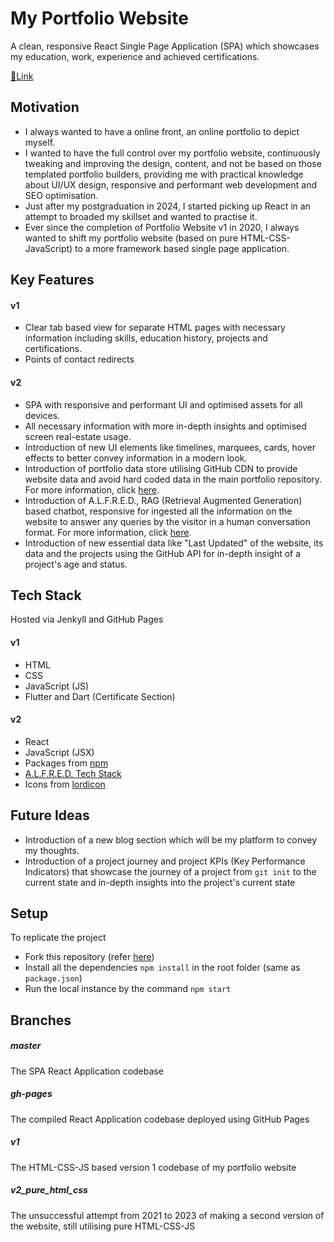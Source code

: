 # My Portfolio Website

A clean, responsive React Single Page Application (SPA) which showcases my education, work, experience and achieved certifications.

[🔗Link](https://muditgarg48.github.io)

## Motivation

- I always wanted to have a online front, an online portfolio to depict myself. 
- I wanted to have the full control over my portfolio website, continuously tweaking and improving the design, content, and not be based on those templated portfolio builders, providing me with practical knowledge about UI/UX design, responsive and performant web development and SEO optimisation.
- Just after my postgraduation in 2024, I started picking up React in an attempt to broaded my skillset and wanted to practise it. 
- Ever since the completion of Portfolio Website v1 in 2020, I always wanted to shift my portfolio website (based on pure HTML-CSS-JavaScript) to a more framework based single page application.

## Key Features

#### v1

- Clear tab based view for separate HTML pages with necessary information including skills, education history, projects and certifications.
- Points of contact redirects

#### v2 

- SPA with responsive and performant UI and optimised assets for all devices.
- All necessary information with more in-depth insights and optimised screen real-estate usage.
- Introduction of new UI elements like timelines, marquees, cards, hover effects to better convey information in a modern look.
- Introduction of portfolio data store utilising GitHub CDN to provide website data and avoid hard coded data in the main portfolio repository. For more information, click [here](https://github.com/muditgarg48/portfolio_data).
- Introduction of A.L.F.R.E.D., RAG (Retrieval Augmented Generation) based chatbot, responsive for ingested all the information on the website to answer any queries by the visitor in a human conversation format. For more information, click [here](https://github.com/muditgarg48/self-rag-system).
- Introduction of new essential data like "Last Updated" of the website, its data and the projects using the GitHub API for in-depth insight of a project's age and status.

## Tech Stack

Hosted via Jenkyll and GitHub Pages

#### v1

- HTML
- CSS
- JavaScript (JS)
- Flutter and Dart (Certificate Section)

#### v2 

- React
- JavaScript (JSX)
- Packages from [npm](https://www.npmjs.com/)
- [A.L.F.R.E.D. Tech Stack](https://github.com/muditgarg48/self-rag-system)
- Icons from [lordicon](https://lordicon.com/)

## Future Ideas

- Introduction of a new blog section which will be my platform to convey my thoughts.
- Introduction of a project journey and project KPIs (Key Performance Indicators) that showcase the journey of a project from `git init` to the current state and in-depth insights into the project's current state

## Setup

To replicate the project

- Fork this repository (refer [here](#branches))
- Install all the dependencies `npm install` in the root folder (same as `package.json`)
- Run the local instance by the command `npm start`

## Branches

##### master
The SPA React Application codebase

##### gh-pages
The compiled React Application codebase deployed using GitHub Pages

##### v1
The HTML-CSS-JS based version 1 codebase of my portfolio website

##### v2_pure_html_css
The unsuccessful attempt from 2021 to 2023 of making a second version of the website, still utilising pure HTML-CSS-JS